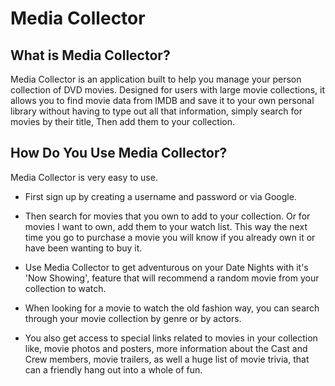 # Media Collector

## What is Media Collector?

Media Collector is an application built to help you manage your person collection
of DVD movies. Designed for users with large movie collections, it allows you to
find movie data from IMDB and save it to your own personal library without having
to type out all that information, simply search for movies by their title, Then
add them to your collection.

## How Do You Use Media Collector?

Media Collector is very easy to use.
 * First sign up by creating a username and password or via Google.

 * Then search for movies that you own to add to your collection.
   Or for movies I want to own, add them to your watch list.
   This way the next time you go to purchase a movie you will know if
   you already own it or have been wanting to buy it.

 * Use Media Collector to get adventurous on your Date Nights with it's
   'Now Showing', feature that will recommend a random movie from your
   collection to watch.

 * When looking for a movie to watch the old fashion way, you can search
   through your movie collection by genre or by actors.    

 * You also get access to special links related to movies in your collection
   like, movie photos and posters, more information about the Cast
   and Crew members, movie trailers, as well a huge list of movie trivia, that can
   a friendly hang out into a whole of fun.
